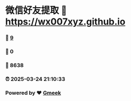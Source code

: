 # 微信好友提取 :link: https://wx007xyz.github.io 
### :page_facing_up: [9](https://wx007xyz.github.io/tag.html) 
### :speech_balloon: 0 
### :hibiscus: 8638 
### :alarm_clock: 2025-03-24 21:10:33 
### Powered by :heart: [Gmeek](https://github.com/Meekdai/Gmeek)
